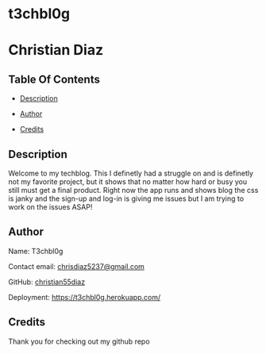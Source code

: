 # t3chbl0g
# Christian Diaz
  
## Table Of Contents
  
* [Description](#Description)
  
* [Author](#Author)
  
* [Credits](#Credits)
  
  
## Description
  
Welcome to my techblog. This I definetly had a struggle on and is definetly not my favorite project, but it shows that no matter how hard or busy you still must get a final product. Right now the app runs and shows blog the css is janky and the sign-up and log-in is giving me issues but I am trying to work on the issues ASAP!
  
## Author
  
Name: T3chbl0g
  
Contact email: chrisdiaz5237@gmail.com
  
GitHub: [christian55diaz](https://github.com/christian55diaz)

Deployment: https://t3chbl0g.herokuapp.com/

## Credits
Thank you for checking out my github repo
